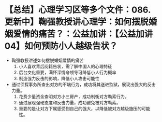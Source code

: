 # 【总结】心理学习区等多个文件：086.更新中】鞠强教授讲心理学：如何摆脱婚姻爱情的痛苦？：公益加讲：【公益加讲04】如何预防小人越级告状？

-   鞠强教授讲述如何摆脱婚姻爱情的痛苦
    1.  小人喜欢背后阅籍告状，需了解中国人的心理特征
    2.  后台文化重要，满怀深情夸领导可降低小人行为概率
    3.  制造强力反击的影响，降低小人攻击可能性
-   通过侦探事务所查出对方的不端行为，成功将其送进监狱，展现出强大的反击力量。
    1.  花费少量资金查明对方小三房产，成功制衡对方勒索行为。
    2.  通过展现强硬态度和反击力量，成功避免被对方勒索。
    3.  重要的是让对方下属感受到自己的强大，以降低被对方越级施压的可能性。